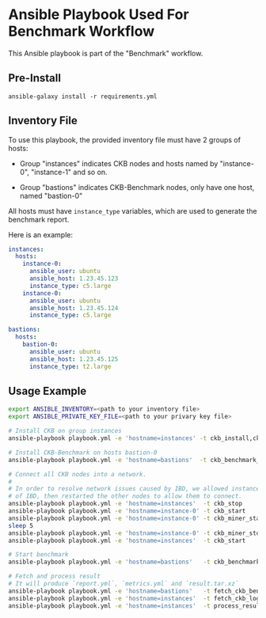 # Ansible Playbook Used For Benchmark Workflow

This Ansible playbook is part of the "Benchmark" workflow.

## Pre-Install

```
ansible-galaxy install -r requirements.yml
```

## Inventory File

To use this playbook, the provided inventory file must have 2 groups of hosts:
  * Group "instances" indicates CKB nodes and hosts named by "instance-0", "instance-1" and so on.

  * Group "bastions" indicates CKB-Benchmark nodes, only have one host, named "bastion-0"

All hosts must have `instance_type` variables, which are used to generate the benchmark report.

Here is an example:

```yaml
instances:
  hosts:
    instance-0:
      ansible_user: ubuntu
      ansible_host: 1.23.45.123
      instance_type: c5.large
    instance-0:
      ansible_user: ubuntu
      ansible_host: 1.23.45.124
      instance_type: c5.large

bastions:
  hosts:
    bastion-0:
      ansible_user: ubuntu
      ansible_host: 1.23.45.125
      instance_type: t2.large
```

## Usage Example

```bash
export ANSIBLE_INVENTORY=<path to your inventory file>
export ANSIBLE_PRIVATE_KEY_FILE=<path to your privary key file>

# Install CKB on group instances
ansible-playbook playbook.yml -e 'hostname=instances' -t ckb_install,ckb_configure

# Install CKB-Benchmark on hosts bastion-0
ansible-playbook playbook.yml -e 'hostname=bastions'  -t ckb_benchmark_install,ckb_benchmark_configure

# Connect all CKB nodes into a network.
#
# In order to resolve network issues caused by IBD, we allowed instance-0 out
# of IBD, then restarted the other nodes to allow them to connect.
ansible-playbook playbook.yml -e 'hostname=instances'  -t ckb_stop
ansible-playbook playbook.yml -e 'hostname=instance-0' -t ckb_start
ansible-playbook playbook.yml -e 'hostname=instance-0' -t ckb_miner_start
sleep 5
ansible-playbook playbook.yml -e 'hostname=instance-0' -t ckb_miner_stop
ansible-playbook playbook.yml -e 'hostname=instances'  -t ckb_start

# Start benchmark
ansible-playbook playbook.yml -e 'hostname=bastions'   -t ckb_benchmark_start

# Fetch and process result
# It will produce `report.yml`, `metrics.yml` and `result.tar.xz`
ansible-playbook playbook.yml -e 'hostname=bastions'   -t fetch_ckb_benchmark_logfiles
ansible-playbook playbook.yml -e 'hostname=instances'  -t fetch_ckb_logfiles
ansible-playbook playbook.yml -e 'hostname=instances'  -t process_result
```
